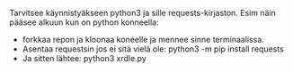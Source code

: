 Tarvitsee käynnistyäkseen python3 ja sille requests-kirjaston. Esim näin pääsee alkuun kun on python konneella:
- forkkaa repon ja kloonaa koneelle ja mennee sinne terminaalissa.
- Asentaa requestsin jos ei sitä vielä ole: python3 -m pip install requests
- Ja sitten lähtee: python3 xrdle.py
